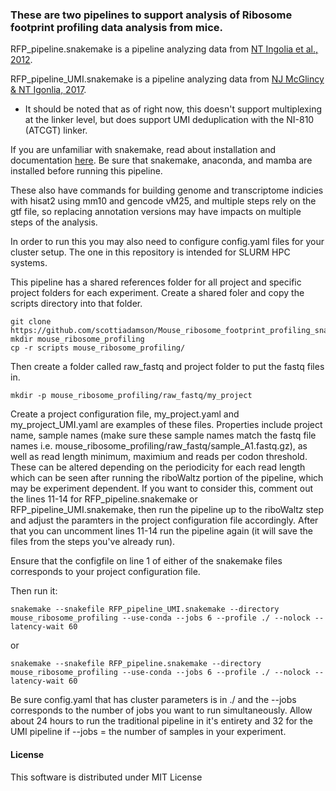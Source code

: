 ### These are two pipelines to support analysis of Ribosome footprint profiling data analysis from mice.

RFP_pipeline.snakemake is a pipeline analyzing data from [NT Ingolia et al., 2012](https://doi.org/10.1038/nprot.2012.086). 

RFP_pipeline_UMI.snakemake is a pipeline analyzing data from [NJ McGlincy & NT Igonlia, 2017](https://doi.org/10.1016/j.ymeth.2017.05.028).  
  * It should be noted that as of right now, this doesn't support multiplexing at the linker level, but does support UMI deduplication with the NI-810 (ATCGT) linker.  

If you are unfamiliar with snakemake, read about installation and documentation [here](https://snakemake.readthedocs.io/en/stable/tutorial/tutorial.html). Be sure that snakemake, anaconda, and mamba are installed before running this pipeline.  

These also have commands for building genome and transcriptome indicies with hisat2 using mm10 and gencode vM25, and multiple steps rely on the gtf file, so replacing annotation versions may have impacts on multiple steps of the analysis.  


In order to run this you may also need to configure config.yaml files for your cluster setup. The one in this repository is intended for SLURM HPC systems.

This pipeline has a shared references folder for all project and specific project folders for each experiment. Create a shared foler and copy the scripts directory into that folder. 

```
git clone https://github.com/scottiadamson/Mouse_ribosome_footprint_profiling_snakemake.git
mkdir mouse_ribosome_profiling
cp -r scripts mouse_ribosome_profiling/
```

Then create a folder called raw_fastq and project folder to put the fastq files in.

```
mkdir -p mouse_ribosome_profiling/raw_fastq/my_project
``` 

Create a project configuration file, my_project.yaml and my_project_UMI.yaml are examples of these files. Properties include project name, sample names (make sure these sample names match the fastq file names i.e. mouse_ribosome_profiling/raw_fastq/sample_A1.fastq.gz), as well as read length minimum, maximium and reads per codon threshold. These can be altered depending on the periodicity for each read length which can be seen after running the riboWaltz portion of the pipeline, which may be experiment dependent. If you want to consider this, comment out the lines 11-14 for RFP_pipeline.snakemake or RFP_pipeline_UMI.snakemake, then run the pipeline up to the riboWaltz step and adjust the paramters in the project configuration file accordingly. After that you can uncomment lines 11-14 run the pipeline again (it will save the files from the steps you've already run).  

Ensure that the configfile on line 1 of either of the snakemake files corresponds to your project configuration file.  

Then run it:
```
snakemake --snakefile RFP_pipeline_UMI.snakemake --directory mouse_ribosome_profiling --use-conda --jobs 6 --profile ./ --nolock --latency-wait 60
```
or
```
snakemake --snakefile RFP_pipeline.snakemake --directory mouse_ribosome_profiling --use-conda --jobs 6 --profile ./ --nolock --latency-wait 60
```
Be sure config.yaml that has cluster parameters is in ./ and the --jobs corresponds to the number of jobs you want to run simultaneously. Allow about 24 hours to run the traditional pipeline in it's entirety and 32 for the UMI pipeline if --jobs = the number of samples in your experiment.  

#### License
This software is distributed under MIT License

